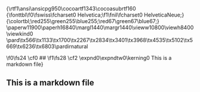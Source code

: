 {\rtf1\ansi\ansicpg950\cocoartf1343\cocoasubrtf160
{\fonttbl\f0\fswiss\fcharset0 Helvetica;\f1\fnil\fcharset0 HelveticaNeue;}
{\colortbl;\red255\green255\blue255;\red67\green67\blue67;}
\paperw11900\paperh16840\margl1440\margr1440\vieww10800\viewh8400\viewkind0
\pard\tx566\tx1133\tx1700\tx2267\tx2834\tx3401\tx3968\tx4535\tx5102\tx5669\tx6236\tx6803\pardirnatural

\f0\fs24 \cf0 ##
\f1\fs28 \cf2 \expnd0\expndtw0\kerning0
This is a markdown file}

## This is a markdown file